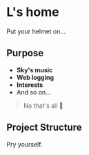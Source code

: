 # L's home

Put your helmet on...

## Purpose

- **Sky's music**
- **Web logging**
- **Interests**
- And so on...

> No that's all :grimacing:

## Project Structure

Pry yourself.
